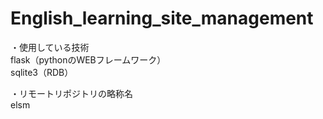 # English_learning_site_management

・使用している技術  
flask（pythonのWEBフレームワーク）  
sqlite3（RDB）  

・リモートリポジトリの略称名  
elsm
